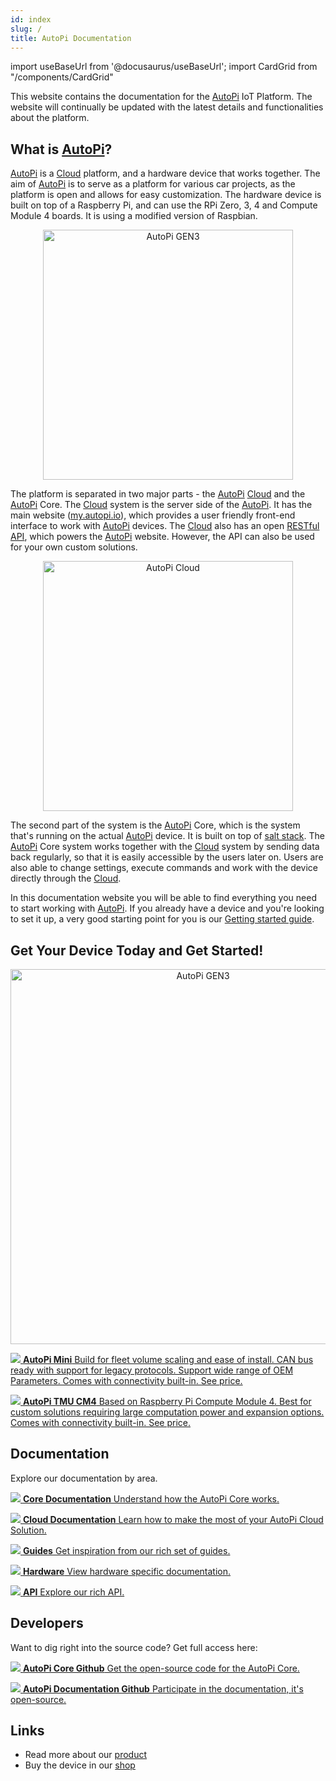 ```yaml
---
id: index
slug: /
title: AutoPi Documentation
---
```


import useBaseUrl from '@docusaurus/useBaseUrl';
import CardGrid from "/components/CardGrid"

This website contains the documentation for the [AutoPi](https://www.autopi.io) IoT Platform. The website will continually
be updated with the latest details and functionalities about the platform.

## What is [AutoPi](https://www.autopi.io)?

[AutoPi](https://www.autopi.io) is a [Cloud](https://www.autopi.io/software-platform/cloud-management) platform, and a hardware device that works together. The aim of [AutoPi](https://www.autopi.io) is to
serve as a platform for various car projects, as the platform is open and allows for easy
customization. The hardware device is built on top of a Raspberry Pi, and can use the RPi Zero, 3, 4 and Compute Module 4 boards. It is using a modified version of Raspbian.

<p align="center">
  <img src={useBaseUrl('img/shared/gen3device_narrow.png')} alt="AutoPi GEN3" width="400"/>
</p>

The platform is separated in two major parts - the [AutoPi](https://www.autopi.io) [Cloud](https://www.autopi.io/software-platform/cloud-management) and the [AutoPi](https://www.autopi.io) Core. The [Cloud](https://www.autopi.io/software-platform/cloud-management)
system is the server side of the [AutoPi](https://www.autopi.io). It has the main website ([my.autopi.io](https://my.autopi.io)),
which provides a user friendly front-end interface to work with [AutoPi](https://www.autopi.io) devices. The [Cloud](https://www.autopi.io/software-platform/cloud-management) also has
an open [RESTful API](https://api.autopi.io), which powers the [AutoPi](https://my.autopi.io)
website. However, the API can also be used for your own custom solutions.

<p align="center">
  <img src={useBaseUrl('/img/cloud/intro/cloud_device_setups_scaled.png')} alt="AutoPi Cloud" width="400"/>
</p>


The second part of the system is the [AutoPi](https://www.autopi.io) Core, which is the system that's running on the actual
[AutoPi](https://www.autopi.io) device. It is built on top of [salt stack](https://saltproject.io/). The [AutoPi](https://www.autopi.io) Core system
works together with the [Cloud](https://www.autopi.io/software-platform/cloud-management) system by sending data back regularly, so that it is easily accessible
by the users later on. Users are also able to change settings, execute commands and work with the
device directly through the [Cloud](https://www.autopi.io/software-platform/cloud-management).

In this documentation website you will be able to find everything you need to start working with
[AutoPi](https://autopi.io). If you already have a device and you're looking to set it up, a very
good starting point for you is our [Getting started guide](/getting_started/autopi_tmu_cm4/guides_intro.md).


## Get Your Device Today and Get Started!

<p align="center">
  <img src={useBaseUrl('img/shared/comparison_devices.png')} alt="AutoPi GEN3" width="600"/>
</p>

<CardGrid home>

[![](/img/hardware/autopi_mini/AutoPi_Mini_5_Top_right.png) **AutoPi Mini** Build for fleet volume scaling and ease of install. CAN bus ready with support for legacy protocols. Support wide range of OEM Parameters. Comes with connectivity built-in. See price.](https://shop.autopi.io/products/autopi-mini)

[![](/img/hardware/autopi_tmu_cm4/TMU_Floating_Topside_V1_scaled.png) **AutoPi TMU CM4** Based on Raspberry Pi Compute Module 4. Best for custom solutions requiring large computation power and expansion options. Comes with connectivity built-in. See price.](https://shop.autopi.io/products/autopi-telematics-unit-cm4-4g-lte-edition)

</CardGrid>


## Documentation

Explore our documentation by area.

<CardGrid home>

[![](/img/shared/favicon-194x194.png) **Core Documentation** Understand how the AutoPi Core works.](/core/index.md)


[![](/img/shared/laptop_autopi_3_scaled.png) **Cloud Documentation** Learn how to make the most of your AutoPi Cloud Solution.](/cloud/index.md)


[![](/img/shared/guides_trans.png) **Guides** Get inspiration from our rich set of guides.](/getting_started/autopi_tmu_cm4/index.md)

[![](/img/hardware/autopi_tmu_cm4/TMU_Floating_Topside_V1_scaled.png) **Hardware** View hardware specific documentation.](/hardware/index.md)

[![](/img/getting_started/api/api_intro/api_frontpage.jpg) **API** Explore our rich API.](https://api.autopi.io/)

</CardGrid>



## Developers
Want to dig right into the source code? Get full access here:

<CardGrid home>

[![](/img/shared/github.png) **AutoPi Core Github** Get the open-source code for the AutoPi Core.](https://github.com/autopi-io/autopi-core)

[![](/img/shared/github.png) **AutoPi Documentation Github** Participate in the documentation, it's open-source.](https://github.com/autopi-io/documentation)

</CardGrid>



## Links

  - Read more about our [product](https://autopi.io)
  - Buy the device in our [shop](https://shop.autopi.io)

